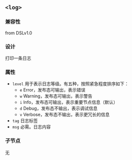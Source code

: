 ## `<log>`

### 兼容性
from DSLv1.0

### 设计

打印一条日志

### 属性

- `level` 用于表示日志等级。有五种，按照紧急程度排序如下：
  - `e` Error，发布态可输出，表示错误
  - `w` Warning，发布态可输出，表示警告
  - `i` Info，发布态可输出，表示重要节点信息（默认）
  - `d` Debug，发布态不输出，表示调试信息
  - `v` Verbose，发布态不输出，表示更冗长的信息
- `tag` 日志标签
- `msg` 必需。日志内容

### 子节点

无